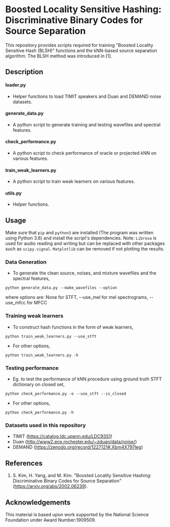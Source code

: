 # Boosted Locality Sensitive Hashing: Discriminative Binary Codes for Source Separation
This repository provides scripts required for training "Boosted Locality Sensitive Hash (BLSH)" functions and the kNN-based source separation algorithm. The BLSH method was introduced in [1].

## Description

#### loader.py
* Helper functions to load TIMIT speakers and Duan and DEMAND noise datasets.

#### generate_data.py
* A python script to generate training and testing wavefiles and spectral features.

#### check_performance.py
* A python script to check performance of oracle or projected kNN on various features.

#### train_weak_learners.py
* A python script to train weak learners on various features. 

#### utils.py
* Helper functions.

## Usage
Make sure that ```pip``` and ```python3``` are installed (The program was written using Python 3.6) and install the script's dependencies. Note: ```Librosa``` is used for audio reading and writing but can be replaced with other packages such as ```scipy.signal```. ```Matplotlib``` can be removed if not plotting the results. 

### Data Generation
* To generate the clean source, noises, and mixture wavefiles and the spectral features, 
```
python generate_data.py --make_wavefiles --option
```
where options are: None for STFT, --use_mel for mel spectrograms, --use_mfcc for MFCC

### Training weak learners
* To construct hash functions in the form of weak learners, 
```
python train_weak_learners.py --use_stft
```

* For other options, 
```
python train_weak_learners.py -h
```

### Testing performance
* Eg. to test the performance of kNN procedure using ground truth STFT dictionary on closed set, 
```
python check_performance.py -o --use_stft --is_closed
```

* For other options, 
```
python check_performance.py -h
```

### Datasets used in this repository
* TIMIT (https://catalog.ldc.upenn.edu/LDC93S1)
* Duan (http://www2.ece.rochester.edu/~zduan/data/noise/)
* DEMAND (https://zenodo.org/record/1227121#.Xbm4X797leg)

## References
1. S. Kim, H. Yang, and M. Kim. "Boosted Locality Sensitive Hashing: Discriminative Binary Codes for Source Separation" (https://arxiv.org/abs/2002.06239).

## Acknowledgements
This material is based upon work supported by the National Science Foundation under Award Number:1909509.
